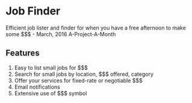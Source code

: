# Job Finder

Efficient job lister and finder for when you have a free afternoon to make some $$$ - March, 2016 A-Project-A-Month

## Features

1. Easy to list small jobs for $$$
2. Search for small jobs by location, $$$ offered, category
3. Offer your services for fixed-rate or negotiable $$$
4. Email notifications 
5. Extensive use of $$$ symbol